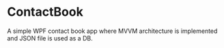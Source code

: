 # ContactBook
A simple WPF contact book app where MVVM architecture is implemented and JSON file is used as a DB.
